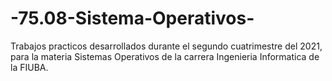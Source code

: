 # -75.08-Sistema-Operativos-
Trabajos practicos desarrollados durante el segundo cuatrimestre del 2021, para la materia Sistemas Operativos de la carrera Ingenieria Informatica de la FIUBA.
